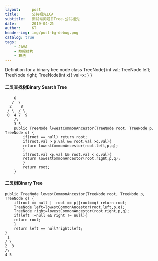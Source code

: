 ```yaml
---
layout:     post
title:      公共祖先LCA
subtitle:   面试常问题目Tree-公共祖先
date:       2019-04-25
author:     KT
header-img: img/post-bg-debug.png
catalog: true
tags:
    - JAVA
    - 数据结构
    - 算法
---
```

Definition for a binary tree node
class TreeNode{
    int val;
    TreeNode left;
    TreeNode right;
    TreeNode(int x){
    val=x;
    }
}

#### 二叉查找树Binary Search Tree
        6
       /  \
      2    8
     / \  / \
     0  4 7  9
        /\
        3 5
        public TreeNode lowestCommonAncestor(TreeNode root, TreeNode p, TreeNode q) {
            if(root == null) return root;
            if(root.val > p.val && root.val >q.val){
            return lowestCommonAncestor(root.left,p,q);
            }
            if(root.val <p.val && root.val < q.val){
            return lowestCommonAncestor(root.right,p,q);
            }
            return root;
        }
#### 二叉树Binary Tree
    public TreeNode lowestCommonAncestor(TreeNode root, TreeNode p, TreeNode q) {
        if(root == null || root == p||root==q) return root;
        TreeNode left=lowestCommonAncestor(root.left,p,q);
        TreeNode right=lowestCommonAncestor(root.right,p,q);
        if(left !=null && right != null){
        return root;
        }
        return left == null?right:left;
    }
     1
    / \
    2  3
    /\
    4 5
